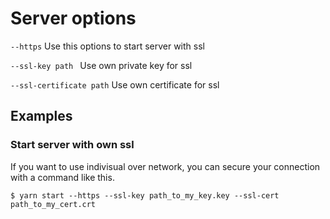 # Server options

``--https`` Use this options to start server with ssl

``--ssl-key path `` Use own private key for ssl

``--ssl-certificate path`` Use own certificate for ssl


## Examples

### Start server with own ssl

If you want to use indivisual over network, you can secure your connection with a command like this.

``$ yarn start --https --ssl-key path_to_my_key.key --ssl-cert path_to_my_cert.crt``